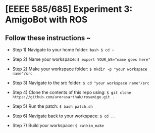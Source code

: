 # [EEEE 585/685] Experiment 3: AmigoBot with ROS

## Follow these instructions ~
* Step 1) Navigate to your home folder: ```bash $ cd ~```

* Step 2) Name your workspace: ```$ export YOUR_WS="name goes here"```

* Step 2) Make your workspace folder: ```$ mkdir -p "your workspace name"/src```

* Step 3) Navigate to the src folder: ```$ cd "your workspace name"/src```

* Step 4) Clone the contents of this repo using: ```$ git clone https://github.com/arorasarthak/rosamigo.git .```

* Step 5) Run the patch: ```$ bash patch.sh```
  
* Step 6) Navigate back to your workspace: ```$ cd ..```
  
* Step 7) Build your workspace: ```$ catkin_make```

